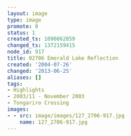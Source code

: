 ```yaml
---
layout: image
type: image
promote: 0
status: 1
created_ts: 1090862059
changed_ts: 1372159415
node_id: 917
title: 02706 Emerald Lake Reflection
created: '2004-07-26'
changed: '2013-06-25'
aliases: []
tags:
- Highlights
- 2003/11 - November 2003
- Tongariro Crossing
images:
- - src: image/images/127_2706-917.jpg
    name: 127_2706-917.jpg
---
```


